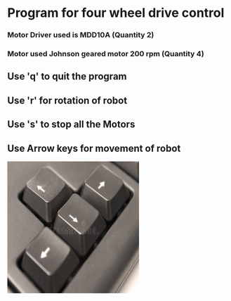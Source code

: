 # Program for four wheel drive control

### Motor Driver used is MDD10A (Quantity 2)

### Motor used Johnson geared motor 200 rpm (Quantity 4)

## Use 'q' to quit the program
## Use 'r' for rotation of robot
## Use 's' to stop all the Motors
## Use Arrow keys for movement of robot

<img src=Gif/arrow.jpg width=300 height=300>

[](https://github.com/harshthorwat/LawnMover/blob/master/Motor/Gif/MotorDemo.gif)

